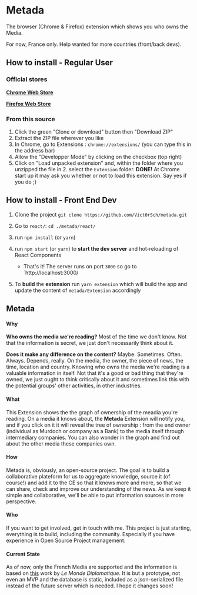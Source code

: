 # Metada

The browser (Chrome & Firefox) extension which shows you who owns the Media.

For now, France only. Help wanted for more countries (front/back devs).

## How to install - Regular User

### Official stores

[**Chrome Web Store**](https://bit.ly/metadaChrome)

[**Firefox Web Store**](https://bit.ly/metadaFirefox)


### From this source

1. Click the green "Clone or download" button then "Download ZIP"
2. Extract the ZIP file wherever you like
3. In Chrome, go to Extensions : `chrome://extensions/` (you can type this in the address bar)
4. Allow the "Developper Mode" by clicking on the checkbox (top right)
5. Click on "Load unpacked extension" and, within the folder where you unzipped the file in 2. select the `Extension` folder.
**DONE!**
At Chrome start up it may ask you whether or not to load this extension. Say yes if you do ;) 

## How to install - Front End Dev

1. Clone the project `git clone https://github.com/Vict0rSch/metada.git`
2. Go to `react/`: `cd ./metada/react/`
3. run `npm install` (or `yarn`)
4. run `npm start` (or `yarn`) to **start the dev server** and hot-reloading of React Components
	* That's it! The server runs on port `3000` so go to `http://localhost:3000/

6. To **build** the **extension** run `yarn extension` which will build the app and update the content of `metada/Extension` accordingly

## Metada

#### Why
**Who owns the media we're reading?** Most of the time we don't know. Not that the information is secret, we just don't necessarily think about it.

**Does it make any difference on the content?** Maybe. Sometimes. Often. Always. Depends, really. On the media, the owner, the piece of news, the time, location and country. Knowing who owns the media we're reading is a valuable information in itself. Not that it's a good or bad thing that they're owned, we just ought to think critically about it and sometimes link this with the potential groups' other activities, in other industries.

#### What

This Extension shows the the graph of ownership of the meadia you're reading. On a media it knows about, the **Metada** Extension will notify you, and if you click on it it will reveal the tree of ownership : from the end owner (individual as Murdoch or company as a Bank) to the media itself through intermediary companies. You can also wonder in the graph and find out about the other media these companies own. 


#### How

Metada is, obviously, an open-source project. The goal is to build a collaborative plateform for us to aggregate knowledge, source it (of course!) and add it to the CE so that it knows more and more, so that we can share, check and improve our understanding of the news. As we keep it simple and collaborative, we'll be able to put information sources in more perspective. 

#### Who

If you want to get involved, get in touch with me. This project is just starting, everything is to build, including the community. Especially if you have experience in Open Source Project management.

#### Current State

As of now, only the French Media are supported and the information is based on [this](https://www.monde-diplomatique.fr/cartes/PPA) work by *Le Monde Diplomatique*. It is but a prototype, not even an MVP and the database is static, included as a json-serialized file instead of the future server which is needed. I hope it changes soon!

